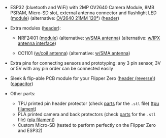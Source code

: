 - ESP32 (bluetooth and WiFi) with 2MP OV2640 Camera Module, 8MB PSRAM, Micro-SD slot, external antenna connector and flashlight LED ([module](https://s.click.aliexpress.com/e/_DFxVVW1)) (alternative: [OV2640 21MM 120°](https://s.click.aliexpress.com/e/_DCt2KR3)) ([header](https://s.click.aliexpress.com/e/_Dk9M0Xn))
- Extra modules ([header](https://s.click.aliexpress.com/e/_DkACOdT)): 

    - NRF24l01 ([module](https://s.click.aliexpress.com/e/_DloIIUp)) (alternative: [w/SMA antenna](https://s.click.aliexpress.com/e/_Dn1V2NT)) (alternative: [w/IPX antenna interface](https://s.click.aliexpress.com/e/_DFTJyvb))

    - CC1101 ([w/coil antenna](https://s.click.aliexpress.com/e/_DDNSVTf)) (alternative: [w/SMA antenna](https://s.click.aliexpress.com/e/_DDKTTDL)) 

- Extra pins for connecting sensors and prototyping: any 3 pin sensor, 3V or 5V with any pin order can be connected easily
- Sleek & flip-able PCB module for your Flipper Zero ([header (reverse)](https://s.click.aliexpress.com/e/_DCUzJXP)) ([capacitor](https://s.click.aliexpress.com/e/_DDcyhpB))

- Other parts:
    - TPU printed pin header protector (check [parts](https://github.com/eried/flipperzero-mayhem/tree/master/parts/practical) for the `.stl` file) ([tpu filament](https://s.click.aliexpress.com/e/_DFKJ3Q5))
    - PLA printed camera and back protectors (check [parts](https://github.com/eried/flipperzero-mayhem/tree/master/parts/practical) for the `.stl` file) ([pla filament](https://s.click.aliexpress.com/e/_DeIPje3))
    - Custom Micro-SD (tested to perform perfectly on the Flipper Zero and ESP32)